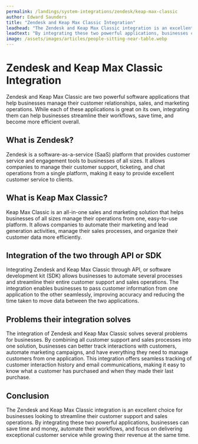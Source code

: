```yaml
---
permalink: /landings/system-integrations/zendesk/keap-max-classic
author: Edward Saunders
title: "Zendesk and Keap Max Classic Integration"
leadhead: "The Zendesk and Keap Max Classic integration is an excellent choice for businesses looking to streamline their customer support and sales operations"
leadtext: "By integrating these two powerful applications, businesses can save time and money, automate their workflows, and focus on delivering exceptional customer service while growing their revenue at the same time."
image: /assets/images/articles/people-sitting-near-table.webp
---
```

<div class="arttext">	<h1>Zendesk and Keap Max Classic Integration</h1>
	<p>Zendesk and Keap Max Classic are two powerful software applications that help businesses manage their customer relationships, sales, and marketing operations. While each of these applications is great on its own, integrating them can help businesses streamline their workflows, save time, and become more efficient overall.</p>
	<h2>What is Zendesk?</h2>
	<p>Zendesk is a software-as-a-service (SaaS) platform that provides customer service and engagement tools to businesses of all sizes. It allows companies to manage their customer support, ticketing, and chat operations from a single platform, making it easy to provide excellent customer service to clients.</p>
	<h2>What is Keap Max Classic?</h2>
	<p>Keap Max Classic is an all-in-one sales and marketing solution that helps businesses of all sizes manage their operations from one, easy-to-use platform. It allows companies to automate their marketing and lead generation activities, manage their sales processes, and organize their customer data more efficiently.</p>
	<h2>Integration of the two through API or SDK</h2>
	<p>Integrating Zendesk and Keap Max Classic through API, or software development kit (SDK) allows businesses to automate several processes and streamline their entire customer support and sales operations. The integration enables businesses to pass customer information from one application to the other seamlessly, improving accuracy and reducing the time taken to move data between the two applications.</p>
	<h2>Problems their integration solves</h2>
	<p>The integration of Zendesk and Keap Max Classic solves several problems for businesses. By combining all customer support and sales processes into one solution, businesses can better track interactions with customers, automate marketing campaigns, and have everything they need to manage customers from one application. This integration offers seamless tracking of customer interaction history and email communications, making it easy to know what a customer has purchased and when they made their last purchase.</p>
	<h2>Conclusion</h2>
	<p>The Zendesk and Keap Max Classic integration is an excellent choice for businesses looking to streamline their customer support and sales operations. By integrating these two powerful applications, businesses can save time and money, automate their workflows, and focus on delivering exceptional customer service while growing their revenue at the same time.</p>
</div>
